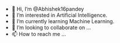 - 👋 Hi, I’m @Abhishek16pandey
- 👀 I’m interested in Artificial Intelligence.
- 🌱 I’m currently learning Machine Learning.
- 💞️ I’m looking to collaborate on ...
- 📫 How to reach me ...

<!---
Abhishek16pandey/Abhishek16pandey is a ✨ special ✨ repository because its `README.md` (this file) appears on your GitHub profile.
You can click the Preview link to take a look at your changes.
--->
